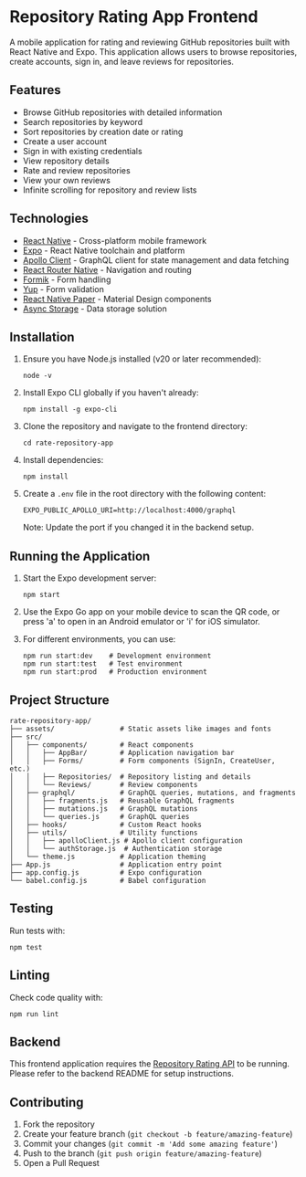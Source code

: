 # Repository Rating App Frontend

A mobile application for rating and reviewing GitHub repositories built with React Native and Expo. This application allows users to browse repositories, create accounts, sign in, and leave reviews for repositories.

## Features

- Browse GitHub repositories with detailed information
- Search repositories by keyword
- Sort repositories by creation date or rating
- Create a user account
- Sign in with existing credentials
- View repository details
- Rate and review repositories
- View your own reviews
- Infinite scrolling for repository and review lists

## Technologies

- [React Native](https://reactnative.dev/) - Cross-platform mobile framework
- [Expo](https://expo.dev/) - React Native toolchain and platform
- [Apollo Client](https://www.apollographql.com/docs/react/) - GraphQL client for state management and data fetching
- [React Router Native](https://reactrouter.com/en/main) - Navigation and routing
- [Formik](https://formik.org/) - Form handling
- [Yup](https://github.com/jquense/yup) - Form validation
- [React Native Paper](https://callstack.github.io/react-native-paper/) - Material Design components
- [Async Storage](https://react-native-async-storage.github.io/async-storage/) - Data storage solution

## Installation

1. Ensure you have Node.js installed (v20 or later recommended):
   ```
   node -v
   ```

2. Install Expo CLI globally if you haven't already:
   ```
   npm install -g expo-cli
   ```

3. Clone the repository and navigate to the frontend directory:
   ```
   cd rate-repository-app
   ```

4. Install dependencies:
   ```
   npm install
   ```

5. Create a `.env` file in the root directory with the following content:
   ```
   EXPO_PUBLIC_APOLLO_URI=http://localhost:4000/graphql
   ```
   Note: Update the port if you changed it in the backend setup.

## Running the Application

1. Start the Expo development server:
   ```
   npm start
   ```

2. Use the Expo Go app on your mobile device to scan the QR code, or press 'a' to open in an Android emulator or 'i' for iOS simulator.

3. For different environments, you can use:
   ```
   npm run start:dev    # Development environment
   npm run start:test   # Test environment
   npm run start:prod   # Production environment
   ```

## Project Structure

```
rate-repository-app/
├── assets/                # Static assets like images and fonts
├── src/
│   ├── components/        # React components
│   │   ├── AppBar/        # Application navigation bar
│   │   ├── Forms/         # Form components (SignIn, CreateUser, etc.)
│   │   ├── Repositories/  # Repository listing and details
│   │   └── Reviews/       # Review components
│   ├── graphql/           # GraphQL queries, mutations, and fragments
│   │   ├── fragments.js   # Reusable GraphQL fragments
│   │   ├── mutations.js   # GraphQL mutations
│   │   └── queries.js     # GraphQL queries
│   ├── hooks/             # Custom React hooks
│   ├── utils/             # Utility functions
│   │   ├── apolloClient.js # Apollo client configuration
│   │   └── authStorage.js  # Authentication storage
│   └── theme.js           # Application theming
├── App.js                 # Application entry point
├── app.config.js          # Expo configuration
└── babel.config.js        # Babel configuration
```

## Testing

Run tests with:
```
npm test
```

## Linting

Check code quality with:
```
npm run lint
```

## Backend

This frontend application requires the [Repository Rating API](../rate-repository-api-backend/README.md) to be running. Please refer to the backend README for setup instructions.

## Contributing

1. Fork the repository
2. Create your feature branch (`git checkout -b feature/amazing-feature`)
3. Commit your changes (`git commit -m 'Add some amazing feature'`)
4. Push to the branch (`git push origin feature/amazing-feature`)
5. Open a Pull Request